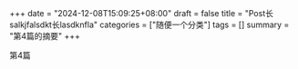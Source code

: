 +++
date = "2024-12-08T15:09:25+08:00"
draft = false
title = "Post长salkjfalsdkt长lasdknfla"
categories = ["随便一个分类"]
tags = []
summary = "第4篇的摘要"
+++

第4篇

